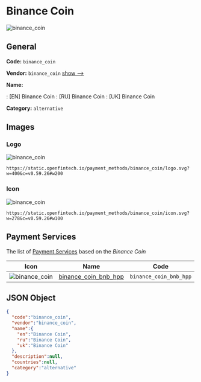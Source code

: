 
# Binance Coin 
![binance_coin](https://static.openfintech.io/payment_methods/binance_coin/logo.svg?w=400&c=v0.59.26#w200)  

## General 
**Code:** `binance_coin` 
 
**Vendor:** `binance_coin` [show -->](/vendors/binance_coin/) 
 
**Name:** 
 
:	[EN] Binance Coin 
:	[RU] Binance Coin 
:	[UK] Binance Coin 
 
**Category:** `alternative` 
 

## Images 

### Logo 
![binance_coin](https://static.openfintech.io/payment_methods/binance_coin/logo.svg?w=400&c=v0.59.26#w200)  

```
https://static.openfintech.io/payment_methods/binance_coin/logo.svg?w=400&c=v0.59.26#w200
```  

### Icon 
![binance_coin](https://static.openfintech.io/payment_methods/binance_coin/icon.svg?w=278&c=v0.59.26#w100)  

```
https://static.openfintech.io/payment_methods/binance_coin/icon.svg?w=278&c=v0.59.26#w100
```  

## Payment Services 
 
The list of [Payment Services](/payment-services/) based on the _Binance Coin_ 

|Icon|Name|Code| 
|:---:|:---:|:---:| 
|![binance_coin](https://static.openfintech.io/payment_methods/binance_coin/icon.svg?w=278&c=v0.59.26#w100) |[binance_coin_bnb_hpp](/payment-services/binance_coin_bnb_hpp/)|`binance_coin_bnb_hpp`| 
 

## JSON Object 

```json
{
  "code":"binance_coin",
  "vendor":"binance_coin",
  "name":{
    "en":"Binance Coin",
    "ru":"Binance Coin",
    "uk":"Binance Coin"
  },
  "description":null,
  "countries":null,
  "category":"alternative"
}
```  
